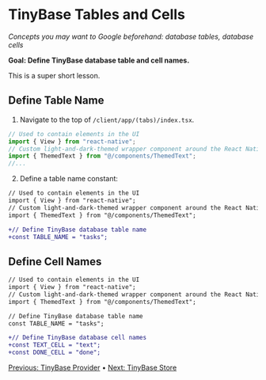 # TinyBase Tables and Cells

*Concepts you may want to Google beforehand: database tables, database cells*

**Goal: Define TinyBase database table and cell names.**

This is a super short lesson.

## Define Table Name

1. Navigate to the top of `/client/app/(tabs)/index.tsx`.
```typescript
// Used to contain elements in the UI
import { View } from "react-native";
// Custom light-and-dark-themed wrapper component around the React Native Text element
import { ThemedText } from "@/components/ThemedText";
//...
```
2. Define a table name constant:
```diff
// Used to contain elements in the UI
import { View } from "react-native";
// Custom light-and-dark-themed wrapper component around the React Native Text element
import { ThemedText } from "@/components/ThemedText";

+// Define TinyBase database table name
+const TABLE_NAME = "tasks";
```

## Define Cell Names
```diff
// Used to contain elements in the UI
import { View } from "react-native";
// Custom light-and-dark-themed wrapper component around the React Native Text element
import { ThemedText } from "@/components/ThemedText";

// Define TinyBase database table name
const TABLE_NAME = "tasks";

+// Define TinyBase database cell names  
+const TEXT_CELL = "text";
+const DONE_CELL = "done";
```

[Previous: TinyBase Provider](/02-tinybase-provider.md) • [Next: TinyBase Store](/04-tinybase-store.md)